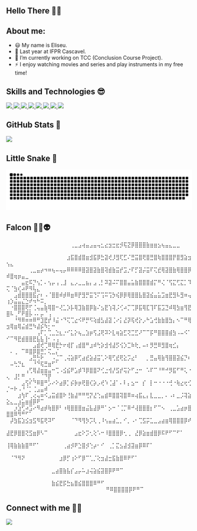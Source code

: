 ## Hello There 🤙🏾
## About me:

- 😃 My name is Eliseu.
- 📖 Last year at IFPR Cascavel.
- 🔭 I’m currently working on TCC (Conclusion Course Project).
- ⚡ I enjoy watching movies and series and play instruments in my free time!

<h2> Skills and Technologies 😎</h2>
<a href= https://github.com/EliseuDLS?tab=repositories&q=&type=&language=javascript&sort= > <img width ='40px' src ='https://raw.githubusercontent.com/rahulbanerjee26/githubAboutMeGenerator/main/icons/javascript.svg'> </a>
<a href= https://github.com/EliseuDLS?tab=repositories&q=&type=&language=reactjs&sort= > <img width ='45px' src ='https://raw.githubusercontent.com/rahulbanerjee26/githubAboutMeGenerator/main/icons/java.svg'> </a>
<a href= https://github.com/EliseuDLS?tab=repositories&q=&type=&language=reactnative&sort= > <img width ='40px' src ='https://raw.githubusercontent.com/rahulbanerjee26/githubAboutMeGenerator/main/icons/css.svg'> </a>
<a href= https://github.com/EliseuDLS?tab=repositories&q=&type=&language=nodejs&sort= > <img width ='40px' src ='https://raw.githubusercontent.com/rahulbanerjee26/githubAboutMeGenerator/main/icons/html.svg'> </a>
<a href= https://github.com/EliseuDLS?tab=repositories&q=&type=&language=nodejs&sort= > <img width ='39px' src ='https://cdn.jsdelivr.net/gh/devicons/devicon/icons/vscode/vscode-original.svg'> </a>
<a href= https://github.com/EliseuDLS?tab=repositories&q=&type=&language=nodejs&sort= > <img width ='43px' src
='https://cdn.jsdelivr.net/gh/devicons/devicon/icons/jupyter/jupyter-original-wordmark.svg'> </a>
<a href= https://github.com/EliseuDLS?tab=repositories&q=&type=&language=nodejs&sort= > <img width ='43px' src
='https://cdn.jsdelivr.net/gh/devicons/devicon/icons/androidstudio/androidstudio-original.svg'> </a>
<a href= https://github.com/EliseuDLS?tab=repositories&q=&type=&language=nodejs&sort= > <img width ='46px' src
='https://cdn.jsdelivr.net/gh/devicons/devicon/icons/arduino/arduino-original-wordmark.svg'> </a>
                   
<h2> GitHub Stats 🤠</h2>
<div>
  <img height="180em" src="https://github-readme-stats-eight-theta.vercel.app/api/top-langs/?username=EliseuDLS&layout=compact&langs_count=8&theme=dark"/>
</div>

<h2> Little Snake 👾</h2>
<p align="center">  
<picture>
  <source
    media="(prefers-color-scheme: dark)"
    srcset="
      https://raw.githubusercontent.com/platane/snk/output/github-contribution-grid-snake-dark.svg
    "
  />
  <source
    media="(prefers-color-scheme: light)"
    srcset="
      https://raw.githubusercontent.com/platane/snk/output/github-contribution-grid-snake.svg
    "
  />
  <img
    alt="github contribution grid snake animation"
    src="https://raw.githubusercontent.com/platane/snk/output/github-contribution-grid-snake-dark.svg"
  />
</picture>
</p>

<h2> Falcon 🖖🏾👽 </h2>


⠀⠀⠀⠀⠀⠀⠀⠀⠀⠀⠀⠀⠀⠀⠀⠀⠀⢀⣀⣠⢴⣤⣠⣤⢤⣂⣔⣲⣒⣖⡺⢯⣝⡿⣿⣿⣿⣷⣶⣶⣢⢦⣤⣄⣀⣀⠀⠀⠀⠀⠀⠀⠀⠀⠀⠀⠀⠀⠀⠀⠀⠀⠀
⠀⠀⠀⠀⠀⠀⠀⠀⠀⠀⠀⠀⠀⠀⠀⠀⣰⣯⣿⣾⣿⣶⣺⣯⡿⣓⣽⢞⡸⣻⢏⣋⠌⣛⣭⣿⢟⣿⣛⣿⢷⣿⣿⣿⡟⣿⣻⣵⣲⢢⣄⠀⠀⠀⠀⠀⠀⠀⠀⠀⠀⠀⠀
⠀⠀⠀⠀⠀⠀⢀⣀⣤⡴⠲⠶⢦⠤⢤⡤⠿⠿⠿⠿⣿⣽⣿⣽⣷⣿⢽⣾⣷⣭⡞⣩⡐⠏⡋⣽⡬⣭⠏⢍⣞⢿⣽⣿⣷⢿⣿⣿⡿⠾⣿⢶⡶⣤⣀⠀⠀⠀⠀⠀⠀⠀⠀
⠀⠀⠀⠀⣤⣖⠯⡙⢢⡁⠄⢢⡤⢠⢀⣸⠀⣄⡠⣀⣀⣦⡄⣠⢀⡃⠽⣽⠬⠍⣿⣿⣤⣥⣷⣿⣿⣿⣾⡍⠛⢌⠈⢫⣍⢋⣍⡁⠹⢍⠈⣳⢎⠴⠟⠻⢧⣄⠀⠀⠀⠀⠀
⠀⠀⣠⣾⣿⣿⣿⣯⡔⠆⠠⠈⣿⣿⠾⡾⠿⣶⠿⡟⣻⡛⣭⢙⠍⢩⠭⢩⡳⢮⡿⡿⢿⣿⣿⣧⣿⣽⣮⣤⣥⣩⣶⣟⣻⠧⣻⠶⢤⢰⡱⣬⣤⣌⣑⠞⠲⠓⠭⡀⠀⠀⠀
⠀⠐⣿⣿⣿⢟⡋⢈⢤⣤⣷⢿⣿⠒⢜⣁⡱⡧⢿⣹⣷⣿⡿⣷⠌⣢⣟⢱⢽⡨⢊⠴⡉⢉⡿⣯⢿⣏⢹⠏⣯⣩⣙⠾⢿⣳⣶⢻⣟⣿⠧⢀⠋⠟⣿⡧⠠⠄⡤⠈⢠⠀⠀
⠀⠀⠘⠻⠿⠶⠶⠿⠛⣹⣟⡞⠸⣬⠐⠙⢍⢉⣔⠪⠟⡛⠫⢵⣾⣣⣼⣽⢈⠔⡅⣜⡽⢯⢞⡕⡠⠓⣡⢚⣷⣷⣿⣳⡄⠢⠉⠛⢿⣲⢿⣶⢿⣬⣾⣛⠳⣼⡮⠳⡂⠒⠀
⠀⠀⠀⠀⠀⠀⠀⠀⢠⠏⡁⢉⣀⣑⣆⡐⠊⣅⡕⢦⣀⣱⡶⢫⣨⢟⠽⠕⣇⢶⣵⣋⢝⣉⣋⠜⠉⠉⡯⠛⣿⣿⣿⣾⣳⠠⠤⠪⠁⠊⠉⠻⣟⣾⣿⣿⣟⣧⣧⢸⠂⠠⢠
⠀⠀⠀⠀⠀⠀⠀⣠⣾⢞⢉⠿⢿⣟⡓⠖⢾⡏⢠⣾⣿⠛⣰⠾⢓⡵⣺⢺⣼⡫⢪⡱⣉⠷⢗⡀⠤⠆⡻⣛⠿⣻⣿⢶⣊⡄⠀⠀⠀⠀⠄⢀⠀⠉⠿⣿⡿⣿⣛⡁⢍⣀⡌
⠀⠀⠀⠀⠀⠀⣠⣛⢓⠗⠀⠀⠠⣈⠉⢀⢬⣵⡿⢋⣴⣞⣵⣼⣭⢁⠕⢿⢋⣞⢟⣕⡩⣔⠃⠀⠀⡀⣛⣤⢿⣷⢻⣿⣿⣽⣮⡙⠆⠀⠤⢓⡙⣆⠀⠀⠘⠙⢯⣛⣶⠋⠁
⠀⠀⠀⠀⠀⢠⢋⢿⣼⣶⣶⣤⠒⢉⠠⣪⣮⠟⣡⡾⠹⡿⣿⣿⠝⢊⣐⢺⡜⣫⡞⢭⡕⠋⣐⠒⠀⠡⠏⠉⠘⠛⠚⡻⣯⠋⠛⢅⠐⢄⠀⣸⡃⠛⠀⡀⡀⠀⠈⠙⡟⠀⠀
⠀⠀⠀⠀⣠⢫⠎⠙⠿⣿⠛⡡⠔⠕⣴⡿⡁⡮⡷⡶⢟⣿⢎⡵⡠⢞⠱⢈⣼⠁⠄⠇⡄⣢⠒⠀⡎⠀⡇⠒⠐⠐⠐⢚⠐⢷⣔⢖⢊⡈⠒⠗⠠⠘⠈⡁⢈⣠⣤⠾⠀⠀⠀
⠀⠀⠀⣰⢳⠏⢀⢔⢤⠶⠪⣠⣭⣾⣿⠗⢘⣷⣼⠛⠛⢛⡝⣜⢑⣤⣾⠿⣿⣿⢽⣿⠿⠶⢴⣯⣄⡄⣇⣀⣀⡀⠄⠠⠆⣀⡨⢽⣵⣕⣄⣀⣰⣥⣶⣾⡿⠟⠉⠀⠀⠀⠀
⠀⠀⡰⣱⢋⠴⣩⠔⠻⣴⡾⢷⣿⡿⠃⠰⢿⣿⣿⣿⣶⣬⣧⣼⡿⠛⠁⡢⠒⠈⢈⡉⠿⠚⢼⣿⣿⣿⡆⠋⠉⠢⠀⢀⣀⣡⣴⡶⣿⣿⣿⠿⠻⠛⠋⠁⠀⠀⠀⠀⠀⠀⠀
⠀⡼⣳⣯⣱⣪⣲⣫⠻⣯⢟⠽⠋⠀⠀⠀⠀⠈⠙⠻⢻⡳⡩⢇⢀⠸⢢⣤⣴⣁⡀⠊⡀⠠⠂⢉⣫⡭⣁⣀⣠⣴⣶⢿⣿⣿⣿⡿⠞⠀⠀⠀⠀⠀⠀⠀⠀⠀⠀⠀⠀⠀⠀
⣼⣟⡿⣿⣿⢝⣫⣶⡿⠣⠉⠀⠀⠀⠀⠀⠀⠀⣠⣖⠕⡩⢂⢕⠡⠒⠸⣿⣿⣿⡿⢂⢀⠀⣜⡿⣵⣶⣾⣿⡿⠯⠟⠋⠉⠋⠁⠀⠀⠀⠀⠀⠀⠀⠀⠀⠀⠀⠀⠀⠀⠀⠀
⢸⢿⣷⣷⣷⣿⠛⠋⠁⠀⠀⠀⠀⠀⠀⢀⣴⡺⠟⣑⣿⡺⢑⡴⠂⠊⠀⢀⡁⣍⣢⣼⣺⣽⣶⡿⠿⠏⠁⠀⠀⠀⠀⠀⠀⠀⠀⠀⠀⠀⠀⠀⠀⠀⠀⠀⠀⠀⠀⠀⠀⠀⠀
⠀⠈⠙⠻⠝⠀⠀⠀⠀⠀⠀⠀⠀⠀⣰⡿⡋⢰⠕⠋⡿⠉⢁⡈⢕⣲⣼⣒⣯⣷⣿⠿⠟⠋⠁⠀⠀⠀⠀⠀⠀⠀⠀⠀⠀⠀⠀⠀⠀⠀⠀⠀⠀⠀⠀⠀⠀⠀⠀⠀⠀⠀⠀
⠀⠀⠀⠀⠀⠀⠀⠀⠀⠀⠀⠀⣀⣴⣿⣷⣧⡎⣠⡤⠥⣰⢬⣵⣮⣽⣿⡿⠟⠛⠉⠀⠀⠀⠀⠀⠀⠀⠀⠀⠀⠀⠀⠀⠀⠀⠀⠀⠀⠀⠀⠀⠀⠀⠀⠀⠀⠀⠀⠀⠀⠀⠀
⠀⠀⠀⠀⠀⠀⠀⠀⠀⠀⠀⠀⣷⣮⣟⡯⣓⣦⣿⣮⣿⣿⣿⠿⠛⠋⠀⠀⠀⠀⠀⠀⠀⠀⠀⠀⠀⠀⠀⠀⠀⠀⠀⠀⠀⠀⠀⠀⠀⠀⠀⠀⠀⠀⠀⠀⠀⠀⠀⠀⠀⠀⠀
⠀⠀⠀⠀⠀⠀⠀⠀⠀⠀⠀⠀⠛⠿⣿⣿⣿⣿⡿⠟⠛⠉⠀⠀⠀



<h2> Connect with me 👌🏾</h2>
<a href="https://instagram.com/eliseu.dls/" target="_blank"><img src="https://img.shields.io/badge/-Instagram-%23E4405F?style=for-the-badge&logo=instagram&logoColor=white" target="_blank"></a>
